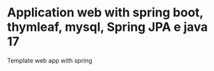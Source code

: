 # Application web with spring boot, thymleaf, mysql, Spring JPA e java 17
Template web app with spring